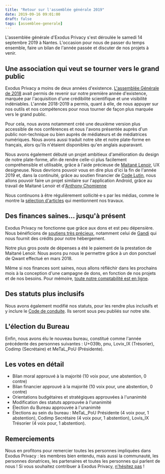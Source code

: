 ```yaml
---
title: "Retour sur l'assemblée générale 2019"
date: 2019-09-16 09:01:00
draft: false
tags: [assemblee-generale]
---
```


L'assemblée générale d'Exodus Privacy s'est déroulée le samedi 14 septembre 2019 à Nantes. L'occasion pour nous de passer du temps ensemble, faire un bilan de l'année passée et discuter de nos projets à venir.

## Une association qui veut se tourner vers le grand public

Exodus Privacy a moins de deux années d'existence. [L'assemblée Générale de 2018](/fr/post/assemblee-generale2018/) avait permis de revenir sur notre première année d'existence, marquée par l'acquisition d'une crédibilité scientifique et une visibilité indéniables. L'année 2018-2019 a permis, quant à elle, de nous appuyer sur nos outils et nos compétences pour nous tourner de façon plus marquée vers le grand public.

Pour cela, nous avons notamment créé une deuxième version plus accessible de nos conférences et nous l'avons présentée auprès d'un public non-technique ou bien auprès de médiateurs et de médiatrices numériques. Nous avons aussi traduit notre site et notre plate-forme en français, alors qu'ils n'étaient disponibles qu'en anglais auparavant.

Nous avons également débuté un projet ambitieux d'amélioration du design de notre plate-forme, afin de rendre celle-ci plus facilement compréhensible et utilisable, grâce à l'aide précieuse de [Maitané Lenoir](https://www.maiwann.net/), UX designeuse. Nous devrions pouvoir vous en dire plus d'ici la fin de l'année 2019 et, dans la continuité, grâce au soutien financier de [Code Lutin](http://www.codelutin.com/), nous allons pouvoir faire un projet similaire sur l'application Android, grâce au travail de Maitané Lenoir et d'[Anthony Chomienne](https://mob-dev.fr)

Nous continuons à être régulièrement sollicité·e·s par les médias, comme le montre la [sélection d'articles](/fr/page/press/) qui mentionnent nos travaux.

## Des finances saines… jusqu'à présent

Exodus Privacy ne fonctionne que grâce aux dons et est peu dépensière. Nous bénéficions de [soutiens très précieux](/fr/page/supporters/), notamment celui de [Gandi](https://gandi.net) qui nous fournit des crédits pour notre hébergement.

Notre plus gros poste de dépenses a été le paiement de la prestation de Maitané Lenoir. Nous avons pu nous le permettre grâce à un don ponctuel de Qwant effectué en mars 2018.

Même si nos finances sont saines, nous allons réfléchir dans les prochains mois à la conception d'une campagne de dons, en fonction de nos projets et de nos besoins.
Pour mémoire, [toute notre comptabilité est en ligne](/fr/post/comptabilite-2019/).

## Des statuts plus inclusifs

Nous avons également modifié nos statuts, pour les rendre plus inclusifs et y inclure le [Code de conduite](/fr/page/coc/). Ils seront sous peu publiés sur notre site.

## L'élection du Bureau

Enfin, nous avons élu le nouveau bureau, constitué comme l'année précédente des personnes suivantes : U+039b, pnu, Lovix_IX (Trésorier), Codimp (Secrétaire) et MeTaL_PoU (Présidente).

## Les votes en détail

* Bilan moral approuvé à la majorité (10 voix pour, une abstention, 0 contre)
* Bilan financier approuvé à la majorité (10 voix pour, une abstention, 0 contre)
* Orientations budgétaires et stratégiques approuvées à l'unanimité
* Modification des statuts approuvée à l'unanimité
* Élection du Bureau approuvée à l'unanimité
* Élections au sein du bureau : MeTaL_PoU Présidente (4 voix pour, 1 abstention), Codimp Secrétaire (4 voix pour, 1 abstention), Lovis_IX Trésorier (4 voix pour, 1 abstention).

## Remerciements

Nous en profitons pour remercier toutes les personnes impliquées dans Exodus Privacy : les membres bien entendu, mais aussi la communauté, les personnes donatrices, les partenaires et toutes les personnes qui parlent de nous ! Si vous souhaitez contribuer à Exodus Privacy, [n'hésitez pas](/fr/page/contribute/) !

